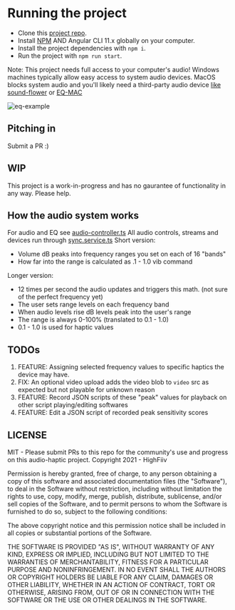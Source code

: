# Running the project
 - Clone this [project repo](https://lmgtfy.app/?q=how+to+pull+a+github+repository). 
 - Install [NPM](https://www.npmjs.com/get-npm) AND Angular CLI 11.x globally on your computer.
 - Install the project dependencies with `npm i`.
 - Run the project with `npm run start`.

Note:
This project needs full access to your computer's audio!
Windows machines typically allow easy access to system audio devices.
MacOS blocks system audio and you'll likely need a third-party audio device [like sound-flower](https://github.com/mattingalls/Soundflower/releases/) or [EQ-MAC](https://eqmac.app/)

![eq-example](https://user-images.githubusercontent.com/74268803/103449338-cf229700-4c74-11eb-918c-32a7946efcde.gif)

## Pitching in
Submit a PR :)

## WIP
This project is a work-in-progress and has no gaurantee of functionality in any way.
Please help.

## How the audio system works
For audio and EQ see [audio-controller.ts](https://github.com/highfiiv/sensitive-eq/blob/master/src/app/audio-controller/audio.component.ts)
All audio controls, streams and devices run through [sync.service.ts](https://github.com/highfiiv/sensitive-eq/blob/master/src/app/shared/services/sync.service.ts)
Short version:
 - Volume dB peaks into frequency ranges you set on each of 16 "bands"
 - How far into the range is calculated as .1 - 1.0 vib command

Longer version:
 - 12 times per second the audio updates and triggers this math. (not sure of the perfect frequency yet)
 - The user sets range levels on each frequency band
 - When audio levels rise dB levels peak into the user's range
 - The range is always 0-100% (translated to 0.1 - 1.0)
 - 0.1 - 1.0 is used for haptic values

## TODOs
 1. FEATURE: Assigning selected frequency values to specific haptics the device may have.
 2. FIX: An optional video upload adds the video blob to `video` src as expected but not playable for unknown reason
 3. FEATURE: Record JSON scripts of these "peak" values for playback on other script playing/editing softwares
 4. FEATURE: Edit a JSON script of recorded peak sensitivity scores

## LICENSE
MIT - Please submit PRs to this repo for the community's use and progress on this audio-haptic project.
Copyright 2021 - HighFiiv

Permission is hereby granted, free of charge, to any person obtaining a copy of this software and associated documentation files (the "Software"), to deal in the Software without restriction, including without limitation the rights to use, copy, modify, merge, publish, distribute, sublicense, and/or sell copies of the Software, and to permit persons to whom the Software is furnished to do so, subject to the following conditions:

The above copyright notice and this permission notice shall be included in all copies or substantial portions of the Software.

THE SOFTWARE IS PROVIDED "AS IS", WITHOUT WARRANTY OF ANY KIND, EXPRESS OR IMPLIED, INCLUDING BUT NOT LIMITED TO THE WARRANTIES OF MERCHANTABILITY, FITNESS FOR A PARTICULAR PURPOSE AND NONINFRINGEMENT. IN NO EVENT SHALL THE AUTHORS OR COPYRIGHT HOLDERS BE LIABLE FOR ANY CLAIM, DAMAGES OR OTHER LIABILITY, WHETHER IN AN ACTION OF CONTRACT, TORT OR OTHERWISE, ARISING FROM, OUT OF OR IN CONNECTION WITH THE SOFTWARE OR THE USE OR OTHER DEALINGS IN THE SOFTWARE.
